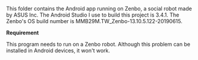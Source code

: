 This folder contains the Android app running on Zenbo, a social robot made by ASUS Inc.
The Android Studio I use to build this project is 3.4.1.
The Zenbo's OS build number is MMB29M.TW_Zenbo-13.10.5.122-20190615.

**Requirement**

This program needs to run on a Zenbo robot. Although this problem can be installed in Android devices, it won't work. 
